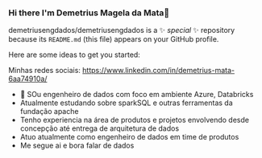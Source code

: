 ### Hi there  I'm Demetrius Magela da Mata👋

demetriusengdados/demetriusengdados is a ✨ _special_ ✨ repository because its `README.md` (this file) appears on your GitHub profile.

Here are some ideas to get you started:

Minhas redes sociais:
https://www.linkedin.com/in/demetrius-mata-6aa74910a/ 
- 🔭 SOu engenheiro de dados com foco em ambiente Azure, Databricks
- Atualmente estudando sobre sparkSQL e outras ferramentas da fundação apache 
- Tenho experiencia na área de produtos e projetos envolvendo desde concepção até entrega de arquitetura de dados
- Atuo atualmente como engenheiro de dados em time de produtos
- Me segue ai e bora falar de dados 
